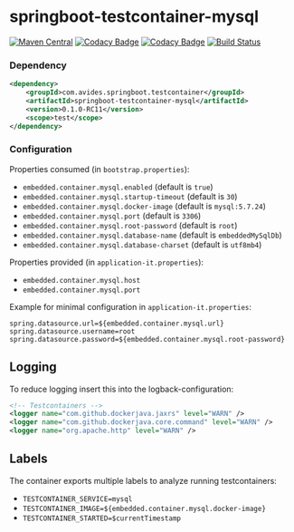 springboot-testcontainer-mysql
==============================

[![Maven Central](https://img.shields.io/maven-metadata/v/http/central.maven.org/maven2/com/avides/springboot/testcontainer/springboot-testcontainer-mysql/maven-metadata.xml.svg)](https://search.maven.org/#search%7Cgav%7C1%7Cg%3A%22com.avides.springboot.testcontainer%22%20AND%20a%3A%22springboot-testcontainer-mysql%22)
[![Codacy Badge](https://api.codacy.com/project/badge/Grade/3ef2b23118074ae7bbe52a3bd53defad)](https://www.codacy.com/app/avides-builds/springboot-testcontainer-mysql)
[![Codacy Badge](https://api.codacy.com/project/badge/Coverage/3ef2b23118074ae7bbe52a3bd53defad)](https://www.codacy.com/app/avides-builds/springboot-testcontainer-mysql)
[![Build Status](https://travis-ci.org/springboot-testcontainer/springboot-testcontainer-mysql.svg?branch=master)](https://travis-ci.org/springboot-testcontainer/springboot-testcontainer-mysql)

### Dependency
```xml
<dependency>
	<groupId>com.avides.springboot.testcontainer</groupId>
	<artifactId>springboot-testcontainer-mysql</artifactId>
	<version>0.1.0-RC11</version>
	<scope>test</scope>
</dependency>
```

### Configuration
Properties consumed (in `bootstrap.properties`):
- `embedded.container.mysql.enabled` (default is `true`)
- `embedded.container.mysql.startup-timeout` (default is `30`)
- `embedded.container.mysql.docker-image` (default is `mysql:5.7.24`)
- `embedded.container.mysql.port` (default is `3306`)
- `embedded.container.mysql.root-password` (default is `root`)
- `embedded.container.mysql.database-name` (default is `embeddedMySqlDb`)
- `embedded.container.mysql.database-charset` (default is `utf8mb4`)

Properties provided (in `application-it.properties`):
- `embedded.container.mysql.host`
- `embedded.container.mysql.port`

Example for minimal configuration in `application-it.properties`:
```
spring.datasource.url=${embedded.container.mysql.url}
spring.datasource.username=root
spring.datasource.password=${embedded.container.mysql.root-password}
```

## Logging
To reduce logging insert this into the logback-configuration:
```xml
<!-- Testcontainers -->
<logger name="com.github.dockerjava.jaxrs" level="WARN" />
<logger name="com.github.dockerjava.core.command" level="WARN" />
<logger name="org.apache.http" level="WARN" />
```

## Labels
The container exports multiple labels to analyze running testcontainers:
- `TESTCONTAINER_SERVICE=mysql`
- `TESTCONTAINER_IMAGE=${embedded.container.mysql.docker-image}`
- `TESTCONTAINER_STARTED=$currentTimestamp`
